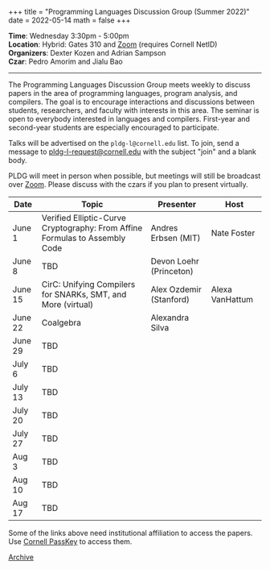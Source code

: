 +++
title = "Programming Languages Discussion Group (Summer 2022)"
date = 2022-05-14
math = false
+++

**Time**: Wednesday 3:30pm - 5:00pm <br/>
**Location**: Hybrid: Gates 310 and [Zoom][] (requires Cornell NetID) <br/>
**Organizers**: Dexter Kozen and Adrian Sampson <br/>
**Czar**: Pedro Amorim and Jialu Bao

---

The Programming Languages Discussion Group meets weekly to discuss papers in the
area of programming languages, program analysis, and compilers. The goal is to
encourage interactions and discussions between students, researchers, and
faculty with interests in this area. The seminar is open to everybody interested
in languages and compilers. First-year and second-year students are especially encouraged to participate. 



Talks will be advertised on the `pldg-l@cornell.edu` list. To join, send a
message to [pldg-l-request@cornell.edu][join-pldg] with the subject "join" and a
blank body.

PLDG will meet in person when possible, but meetings will still be broadcast
over [Zoom][]. Please discuss with the czars if you plan to present virtually.


| Date    | Topic       | Presenter | Host |
|---------|-------------|-----------|------|
| June 1	 | Verified Elliptic-Curve Cryptography: From Affine Formulas to Assembly Code | Andres Erbsen (MIT)  | Nate Foster |
| June 8	 | TBD | Devon Loehr (Princeton)|  |
| June 15 | CirC: Unifying Compilers for SNARKs, SMT, and More (virtual) | Alex Ozdemir (Stanford) | Alexa VanHattum |
| June 22	| Coalgebra | Alexandra Silva |  |
| June 29	| TBD | 	|  |
| July 6 	| TBD |	 |  |
| July 13 | TBD |	 |  |
| July 20 | TBD |	 |  |
| July 27 | TBD |	 |  |
| Aug 3		 | TBD |	 |  |
| Aug 10	 | TBD |	 |  |
| Aug 17	 | TBD |	 |  |


Some of the links above need institutional affiliation to access the papers.
Use [Cornell PassKey](https://www.library.cornell.edu/services/apps/passkey)
to access them.

[Archive](../)

[join-pldg]: mailto:pldg-l-request@cornell.edu?subject=join
[zoom]: https://cornell.zoom.us/j/231639869?pwd=UHNVcnY3ZXVydk5pcTRyQk5ncEhJZz09
